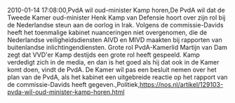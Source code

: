 2010-01-14 17:08:00,PvdA wil oud-minister Kamp horen,De PvdA wil dat de Tweede Kamer oud-minister Henk Kamp van Defensie hoort over zijn rol bij de Nederlandse steun aan de oorlog in Irak. Volgens de commissie-Davids heeft het toenmalige kabinet nuanceringen niet overgenomen, die de Nederlandse veiligheidsdiensten AIVD en MIVD maakten bij rapporten van buitenlandse inlichtingendiensten. Grote rol PvdA-Kamerlid Martijn van Dam zegt dat VVD'er Kamp destijds een grote rol heeft gespeeld. Kamp verdedigt zich in de media, en dan is het goed als hij dat ook in de Kamer komt doen, vindt de PvdA. De Kamer wil pas een besluit nemen over het plan van de PvdA, als het kabinet een uitgebreide reactie op het rapport van de commissie-Davids heeft gegeven.,Politiek,https://nos.nl/artikel/129103-pvda-wil-oud-minister-kamp-horen.html